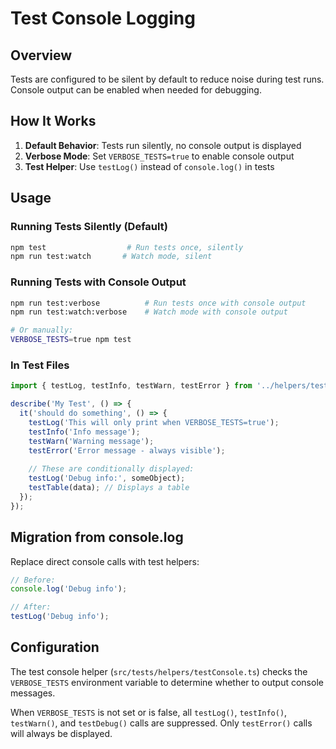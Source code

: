 # Test Console Logging

## Overview

Tests are configured to be silent by default to reduce noise during test runs. Console output can be enabled when needed for debugging.

## How It Works

1. **Default Behavior**: Tests run silently, no console output is displayed
2. **Verbose Mode**: Set `VERBOSE_TESTS=true` to enable console output
3. **Test Helper**: Use `testLog()` instead of `console.log()` in tests

## Usage

### Running Tests Silently (Default)
```bash
npm test                  # Run tests once, silently
npm run test:watch       # Watch mode, silent
```

### Running Tests with Console Output
```bash
npm run test:verbose          # Run tests once with console output
npm run test:watch:verbose    # Watch mode with console output

# Or manually:
VERBOSE_TESTS=true npm test
```

### In Test Files

```typescript
import { testLog, testInfo, testWarn, testError } from '../helpers/testConsole';

describe('My Test', () => {
  it('should do something', () => {
    testLog('This will only print when VERBOSE_TESTS=true');
    testInfo('Info message');
    testWarn('Warning message');
    testError('Error message - always visible');
    
    // These are conditionally displayed:
    testLog('Debug info:', someObject);
    testTable(data); // Displays a table
  });
});
```

## Migration from console.log

Replace direct console calls with test helpers:

```typescript
// Before:
console.log('Debug info');

// After:
testLog('Debug info');
```

## Configuration

The test console helper (`src/tests/helpers/testConsole.ts`) checks the `VERBOSE_TESTS` environment variable to determine whether to output console messages.

When `VERBOSE_TESTS` is not set or is false, all `testLog()`, `testInfo()`, `testWarn()`, and `testDebug()` calls are suppressed. Only `testError()` calls will always be displayed.